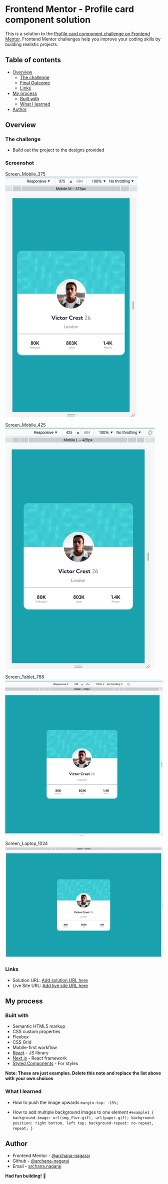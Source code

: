 # Frontend Mentor - Profile card component solution

This is a solution to the [Profile card component challenge on Frontend Mentor](https://www.frontendmentor.io/challenges/profile-card-component-cfArpWshJ). Frontend Mentor challenges help you improve your coding skills by building realistic projects.

## Table of contents

- [Overview](#overview)
  - [The challenge](#the-challenge)
  - [Final Outcome](#final-Outcome)
  - [Links](#links)
- [My process](#my-process)
  - [Built with](#built-with)
  - [What I learned](#what-i-learned)
- [Author](#author)

## Overview

### The challenge

- Build out the project to the designs provided

### Screenshot

Screen_Mobile_375 <br>
![Screen_375](./finalOutcome/Screen_375.png)

Screen_Mobile_425 <br>
![Screen_425](./finalOutcome/Screen_425.png)

Screen_Tablet_768 <br>
![Screen_768](./finalOutcome/Screen_768.png)

Screen_Laptop_1024 <br>
![Screen_1024](./finalOutcome/Screen_1024.png)

### Links

- Solution URL: [Add solution URL here](https://your-solution-url.com)
- Live Site URL: [Add live site URL here](https://your-live-site-url.com)

## My process

### Built with

- Semantic HTML5 markup
- CSS custom properties
- Flexbox
- CSS Grid
- Mobile-first workflow
- [React](https://reactjs.org/) - JS library
- [Next.js](https://nextjs.org/) - React framework
- [Styled Components](https://styled-components.com/) - For styles

**Note: These are just examples. Delete this note and replace the list above with your own choices**

### What I learned

- How to push the image upwards
  `margin-top: -15%;`

- How to add multiple background images to one element
  `#example1 { background-image: url(img_flwr.gif), url(paper.gif); background-position: right bottom, left top; background-repeat: no-repeat, repeat; }`

## Author

- Frontend Mentor - [@archana-nagaraj](https://www.frontendmentor.io/profile/archana-nagaraj)
- Github - [@archana-nagaraj](https://github.com/archana-nagaraj)
- Email - [archana.nagaraj](archana.nagaraj@gmail.com)

**Had fun building!** 🚀
